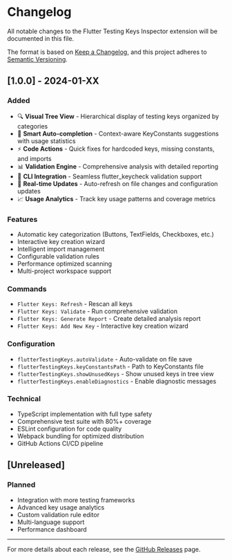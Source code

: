 # Changelog

All notable changes to the Flutter Testing Keys Inspector extension will be documented in this file.

The format is based on [Keep a Changelog](https://keepachangelog.com/en/1.0.0/),
and this project adheres to [Semantic Versioning](https://semver.org/spec/v2.0.0.html).

## [1.0.0] - 2024-01-XX

### Added

- 🔍 **Visual Tree View** - Hierarchical display of testing keys organized by categories
- 🎯 **Smart Auto-completion** - Context-aware KeyConstants suggestions with usage statistics
- ⚡ **Code Actions** - Quick fixes for hardcoded keys, missing constants, and imports
- 📊 **Validation Engine** - Comprehensive analysis with detailed reporting
- 🔧 **CLI Integration** - Seamless flutter_keycheck validation support
- 🚀 **Real-time Updates** - Auto-refresh on file changes and configuration updates
- 📈 **Usage Analytics** - Track key usage patterns and coverage metrics

### Features

- Automatic key categorization (Buttons, TextFields, Checkboxes, etc.)
- Interactive key creation wizard
- Intelligent import management
- Configurable validation rules
- Performance optimized scanning
- Multi-project workspace support

### Commands

- `Flutter Keys: Refresh` - Rescan all keys
- `Flutter Keys: Validate` - Run comprehensive validation
- `Flutter Keys: Generate Report` - Create detailed analysis report
- `Flutter Keys: Add New Key` - Interactive key creation wizard

### Configuration

- `flutterTestingKeys.autoValidate` - Auto-validate on file save
- `flutterTestingKeys.keyConstantsPath` - Path to KeyConstants file
- `flutterTestingKeys.showUnusedKeys` - Show unused keys in tree view
- `flutterTestingKeys.enableDiagnostics` - Enable diagnostic messages

### Technical

- TypeScript implementation with full type safety
- Comprehensive test suite with 80%+ coverage
- ESLint configuration for code quality
- Webpack bundling for optimized distribution
- GitHub Actions CI/CD pipeline

## [Unreleased]

### Planned

- Integration with more testing frameworks
- Advanced key usage analytics
- Custom validation rule editor
- Multi-language support
- Performance dashboard

---

For more details about each release, see the [GitHub Releases](https://github.com/your-username/flutter-testing-keys-inspector/releases) page.

